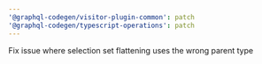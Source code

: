 ```yaml
---
'@graphql-codegen/visitor-plugin-common': patch
'@graphql-codegen/typescript-operations': patch
---
```


Fix issue where selection set flattening uses the wrong parent type
